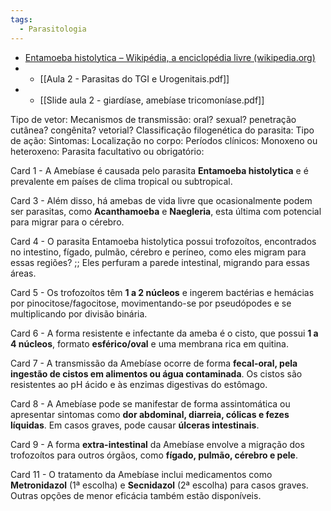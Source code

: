 ```yaml
---
tags:
  - Parasitologia
---
```

* [Entamoeba histolytica – Wikipédia, a enciclopédia livre (wikipedia.org)](https://pt.wikipedia.org/wiki/Entamoeba_histolytica)
* * [[Aula 2 - Parasitas do TGI e Urogenitais.pdf]]
* * [[Slide aula 2 - giardíase, amebíase tricomoníase.pdf]]


Tipo de vetor:
Mecanismos de transmissão: oral? sexual? penetração cutânea? congênita? vetorial? 
Classificação filogenética do parasita: 
Tipo de ação:
Sintomas:
Localização no corpo: 
Períodos clínicos: 
Monoxeno ou heteroxeno:
Parasita facultativo ou obrigatório:

Card 1 - A Amebíase é causada pelo parasita **Entamoeba histolytica** e é prevalente em países de clima tropical ou subtropical.
<!--SR:!2023-11-13,1,210-->

Card 3 - Além disso, há amebas de vida livre que ocasionalmente podem ser parasitas, como **Acanthamoeba** e **Naegleria**, esta última com potencial para migrar para o cérebro.
<!--SR:!2023-11-13,1,210!2023-11-13,1,210-->

Card 4 - O parasita Entamoeba histolytica possui trofozoítos, encontrados no intestino, fígado, pulmão, cérebro e períneo, como eles migram para essas regiões? ;; Eles perfuram a parede intestinal, migrando para essas áreas.
<!--SR:!2023-11-27,15,270-->

Card 5 - Os trofozoítos têm **1 a 2 núcleos** e ingerem bactérias e hemácias por pinocitose/fagocitose, movimentando-se por pseudópodes e se multiplicando por divisão binária.
<!--SR:!2023-11-13,1,210-->

Card 6 - A forma resistente e infectante da ameba é o cisto, que possui **1 a 4 núcleos**, formato **esférico/oval** e uma membrana rica em quitina.
<!--SR:!2023-11-13,1,210!2023-11-13,1,210-->

Card 7 - A transmissão da Amebíase ocorre de forma **fecal-oral, pela ingestão de cistos em alimentos ou água contaminada**. Os cistos são resistentes ao pH ácido e às enzimas digestivas do estômago.
<!--SR:!2023-11-28,16,250-->

Card 8 - A Amebíase pode se manifestar de forma assintomática ou apresentar sintomas como **dor abdominal, diarreia, cólicas e fezes líquidas**. Em casos graves, pode causar **úlceras intestinais**.
<!--SR:!2023-11-13,1,210!2023-11-13,1,210-->

Card 9 - A forma **extra-intestinal** da Amebíase envolve a migração dos trofozoítos para outros órgãos, como **fígado, pulmão, cérebro e pele**.
<!--SR:!2023-11-14,2,250!2023-11-21,9,230-->

Card 11 - O tratamento da Amebíase inclui medicamentos como **Metronidazol** (1ª escolha) e **Secnidazol** (2ª escolha) para casos graves. Outras opções de menor eficácia também estão disponíveis.
<!--SR:!2023-11-23,11,270!2023-11-26,14,270-->
